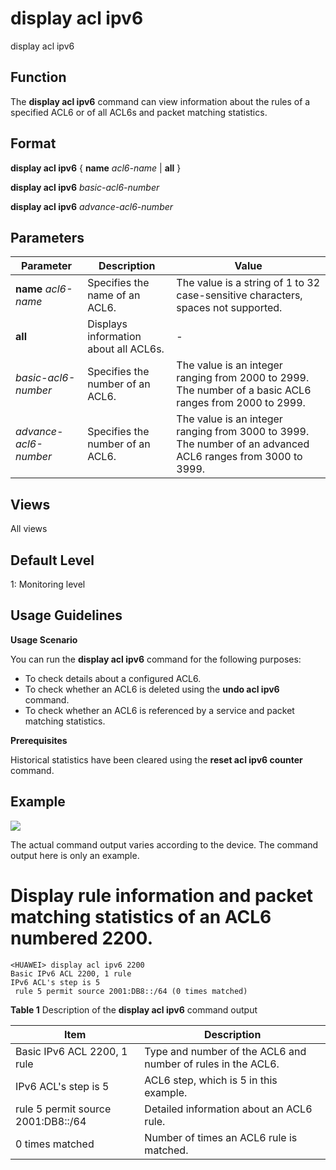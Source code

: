 display acl ipv6
================

display acl ipv6

Function
--------

The **display acl ipv6** command can view information about the rules of a specified ACL6 or of all ACL6s and packet matching statistics.



Format
------

**display acl ipv6** { **name** *acl6-name* | **all** }

**display acl ipv6** *basic-acl6-number*

**display acl ipv6** *advance-acl6-number*



Parameters
----------

| Parameter | Description | Value |
| --- | --- | --- |
| **name** *acl6-name* | Specifies the name of an ACL6. | The value is a string of 1 to 32 case-sensitive characters, spaces not supported. |
| **all** | Displays information about all ACL6s. | - |
| *basic-acl6-number* | Specifies the number of an ACL6. | The value is an integer ranging from 2000 to 2999. The number of a basic ACL6 ranges from 2000 to 2999. |
| *advance-acl6-number* | Specifies the number of an ACL6. | The value is an integer ranging from 3000 to 3999. The number of an advanced ACL6 ranges from 3000 to 3999. |




Views
-----

All views



Default Level
-------------

1: Monitoring level



Usage Guidelines
----------------

**Usage Scenario**

You can run the **display acl ipv6** command for the following purposes:

* To check details about a configured ACL6.
* To check whether an ACL6 is deleted using the **undo acl ipv6** command.
* To check whether an ACL6 is referenced by a service and packet matching statistics.

**Prerequisites**

Historical statistics have been cleared using the **reset acl ipv6 counter** command.



Example
-------

![](../public_sys-resources/note_3.0-en-us.png)
 

The actual command output varies according to the device. The command output here is only an example.



# Display rule information and packet matching statistics of an ACL6 numbered 2200.
```
<HUAWEI> display acl ipv6 2200
Basic IPv6 ACL 2200, 1 rule
IPv6 ACL's step is 5
 rule 5 permit source 2001:DB8::/64 (0 times matched)

```


**Table 1** Description of the
**display acl ipv6** command output

| Item | Description |
| --- | --- |
| Basic IPv6 ACL 2200, 1 rule | Type and number of the ACL6 and number of rules in the ACL6. |
| IPv6 ACL's step is 5 | ACL6 step, which is 5 in this example. |
| rule 5 permit source 2001:DB8::/64 | Detailed information about an ACL6 rule. |
| 0 times matched | Number of times an ACL6 rule is matched. |